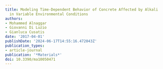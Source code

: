 ```yaml
---
title: Modeling Time-Dependent Behavior of Concrete Affected by Alkali Silica Reaction
  in Variable Environmental Conditions
authors:
- Mohammed Alnaggar
- Giovanni Di Luzio
- Gianluca Cusatis
date: '2017-04-01'
publishDate: '2024-06-17T14:55:16.472043Z'
publication_types:
- article-journal
publication: '*Materials*'
doi: 10.3390/ma10050471
---
```

